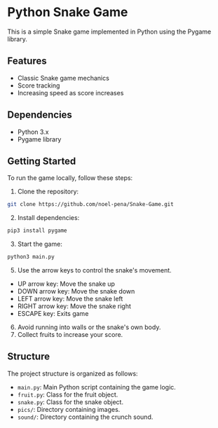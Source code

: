 # Python Snake Game

This is a simple Snake game implemented in Python using the Pygame library.

## Features

- Classic Snake game mechanics
- Score tracking
- Increasing speed as score increases

## Dependencies

- Python 3.x
- Pygame library

## Getting Started

To run the game locally, follow these steps:

1. Clone the repository:

```bash
git clone https://github.com/noel-pena/Snake-Game.git
```

2. Install dependencies:

```bash
pip3 install pygame
```

3. Start the game:

```bash
python3 main.py
```

5. Use the arrow keys to control the snake's movement.

- UP arrow key: Move the snake up
- DOWN arrow key: Move the snake down
- LEFT arrow key: Move the snake left
- RIGHT arrow key: Move the snake right
- ESCAPE key: Exits game

6. Avoid running into walls or the snake's own body.
7. Collect fruits to increase your score.

## Structure

The project structure is organized as follows:

- `main.py`: Main Python script containing the game logic.
- `fruit.py`: Class for the fruit object.
- `snake.py`: Class for the snake object.
- `pics/`: Directory containing images.
- `sound/`: Directory containing the crunch sound.
